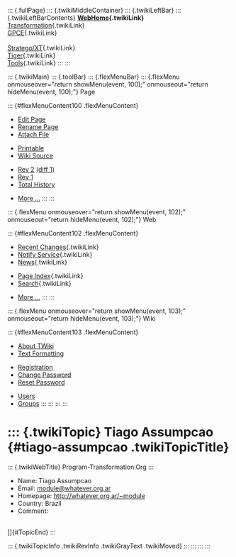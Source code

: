 ::: {.fullPage}
::: {.twikiMiddleContainer}
::: {.twikiLeftBar}
::: {.twikiLeftBarContents}
**[WebHome](WebHome){.twikiLink}**\
[Transformation](../Transform/WebHome){.twikiLink}\
[GPCE](../Gpce/WebHome){.twikiLink}\
\
[Stratego/XT](../Stratego/WebHome){.twikiLink}\
[Tiger](../Tiger/WebHome){.twikiLink}\
[Tools](../Tools/WebHome){.twikiLink}
:::
:::

::: {.twikiMain}
::: {.toolBar}
::: {.flexMenuBar}
::: {.flexMenu onmouseover="return showMenu(event, 100);" onmouseout="return hideMenu(event, 100);"}
Page

::: {#flexMenuContent100 .flexMenuContent}
-   [Edit
    Page](http://www.program-transformation.org/edit/Main/TiagoAssumpcao?t=1536826125)
-   [Rename
    Page](http://www.program-transformation.org/rename/Main/TiagoAssumpcao)
-   [Attach
    File](http://www.program-transformation.org/attach/Main/TiagoAssumpcao)

<!-- -->

-   [Printable](http://www.program-transformation.org/view/Main/TiagoAssumpcao?skin=print.pattern)
-   [Wiki
    Source](http://www.program-transformation.org/view/Main/TiagoAssumpcao?skin=text&raw=on&contenttype=text/plain)

<!-- -->

-   [Rev
    2](http://www.program-transformation.org/view/Main/TiagoAssumpcao?rev=1.2)
    [(diff 1)](http://www.program-transformation.org/rdiff/Main/TiagoAssumpcao?rev1=1.2&rev2=1.1)
-   [Rev
    1](http://www.program-transformation.org/view/Main/TiagoAssumpcao?rev=1.1)
-   [Total
    History](http://www.program-transformation.org/rdiff/Main/TiagoAssumpcao)

<!-- -->

-   [More
    \...](http://www.program-transformation.org/oops/Main/TiagoAssumpcao?template=oopsmore&param1=1.2&param2=1.2)
:::
:::

::: {.flexMenu onmouseover="return showMenu(event, 102);" onmouseout="return hideMenu(event, 102);"}
Web

::: {#flexMenuContent102 .flexMenuContent}
-   [Recent Changes](WebChanges){.twikiLink}
-   [Notify Service](WebNotify){.twikiLink}
-   [News](WebNews){.twikiLink}

<!-- -->

-   [Page Index](WebIndex){.twikiLink}
-   [Search](WebSearch){.twikiLink}

<!-- -->

-   [More
    \...](http://www.program-transformation.org/oops/Main/TiagoAssumpcao?template=oopsmore&param1=1.2&param2=1.2)
:::
:::

::: {.flexMenu onmouseover="return showMenu(event, 103);" onmouseout="return hideMenu(event, 103);"}
Wiki

::: {#flexMenuContent103 .flexMenuContent}
-   [About
    TWiki](http://www.program-transformation.org/view/TWiki/WebHome)
-   [Text
    Formatting](http://www.program-transformation.org/view/TWiki/TextFormattingRules)

<!-- -->

-   [Registration](http://www.program-transformation.org/view/TWiki/TWikiRegistration)
-   [Change
    Password](http://www.program-transformation.org/view/TWiki/ChangePassword)
-   [Reset
    Password](http://www.program-transformation.org/view/TWiki/ResetPassword)

<!-- -->

-   [Users](http://www.program-transformation.org/view/Main/TWikiUsers)
-   [Groups](http://www.program-transformation.org/view/Main/TWikiGroups)
:::
:::
:::
:::

::: {.twikiTopic}
Tiago Assumpcao {#tiago-assumpcao .twikiTopicTitle}
===============

::: {.twikiWebTitle}
Program-Transformation.Org
:::

-   Name: Tiago Assumpcao
-   Email: <module@whatever.org.ar>
-   Homepage: <http://whatever.org.ar/~module>
-   Country: Brazil
-   Comment:

\
[]{#TopicEnd}
:::

::: {.twikiTopicInfo .twikiRevInfo .twikiGrayText .twikiMoved}
:::
:::
:::
:::
